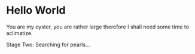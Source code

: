 # Hello World
You are my oyster, you are rather large therefore I shall need some time to aclimatize.

Stage Two:
Searching for pearls...

